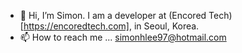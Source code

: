 - 👋 Hi, I’m Simon. I am a developer at (Encored Tech)[https://encoredtech.com], in Seoul, Korea.
- 📫 How to reach me ... simonhlee97@hotmail.com

<!---
simonhlee/simonhlee is a ✨ special ✨ repository because its `README.md` (this file) appears on your GitHub profile.
You can click the Preview link to take a look at your changes.
--->
